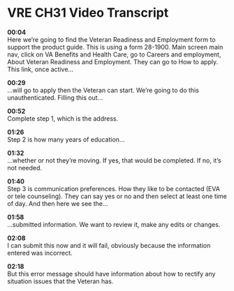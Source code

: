 # VRE CH31 Video Transcript
**00:04**  
Here we’re going to find the Veteran Readiness and Employment form to support the product guide. This is using a form 28-1900. Main screen main nav, click on VA Benefits and Health Care, go to Careers and employment, About Veteran Readiness and Employment. They can go to How to apply. This link, once active…

**00:29**  
…will go to apply then the Veteran can start. We’re going to do this unauthenticated. Filling this out…

**00:52**  
Complete step 1, which is the address.

**01:26**  
Step 2 is how many years of education...

**01:32**  
…whether or not they’re moving. If yes, that would be completed. If no, it’s not needed.

**01:40**  
Step 3 is communication preferences. How they like to be contacted (EVA or tele counseling).  They can say yes or no and then select at least one time of day. And then here we see the…

**01:58**  
…submitted information. We want to review it, make any edits or changes.

**02:08**  
I can submit this now and it will fail, obviously because the information entered was incorrect.

**02:18**  
But this error message should have information about how to rectify any situation issues that the Veteran has.
